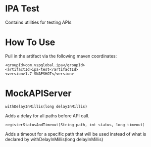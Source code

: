 # IPA Test
Contains utilities for testing APIs

# How To Use

Pull in the artifact via the following maven coordinates:

```
<groupId>com.vspglobal.ipa</groupId>
<artifactId>ipa-test</artifactId>
<version>1.7-SNAPSHOT</version>
```
# MockAPIServer

```
withDelayInMillis(long delayInMillis)
```
Adds a delay for all paths before API call. 

```
registerStatusAndTimeout(String path, int status, long timeout)
```
Adds a timeout for a specific path that will be used instead of what is declared by withDelayInMillis(long delayInMillis)
